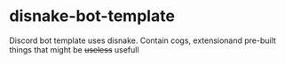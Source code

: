 # disnake-bot-template
Discord bot template uses disnake. Contain cogs, extensionand pre-built things that might be ~~useless~~ usefull

